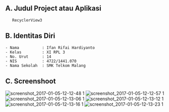 ## A. Judul Project atau Aplikasi
       RecyclerView3
 
## B. Identitas Diri
    - Nama          : Ifan Rifai Hardiyanto
    - Kelas         : XI RPL 3
    - No. Urut      : 14
    - NIS           : 4722/1441.070
    - Nama Sekolah  : SMK Telkom Malang
   
## C. Screenshoot
![screenshot_2017-01-05-12-12-48 1](https://cloud.githubusercontent.com/assets/22077698/21669919/75905024-d342-11e6-9534-7947e646584b.jpg)
![screenshot_2017-01-05-12-12-57 1](https://cloud.githubusercontent.com/assets/22077698/21669924/7e8f7a4c-d342-11e6-9869-51d0ee6293d3.jpg)
![screenshot_2017-01-05-12-13-06 1](https://cloud.githubusercontent.com/assets/22077698/21669926/8ae171e2-d342-11e6-9b0d-c940273428d4.jpg)
![screenshot_2017-01-05-12-13-12 1](https://cloud.githubusercontent.com/assets/22077698/21669929/92d4b562-d342-11e6-916e-89b34aeb057e.jpg)
![screenshot_2017-01-05-12-13-16 1](https://cloud.githubusercontent.com/assets/22077698/21669932/9fbaef76-d342-11e6-8395-979a603d4ccc.jpg)
![screenshot_2017-01-05-12-13-23 1](https://cloud.githubusercontent.com/assets/22077698/21669934/a9a60124-d342-11e6-908e-fd58a4a7e078.jpg)
